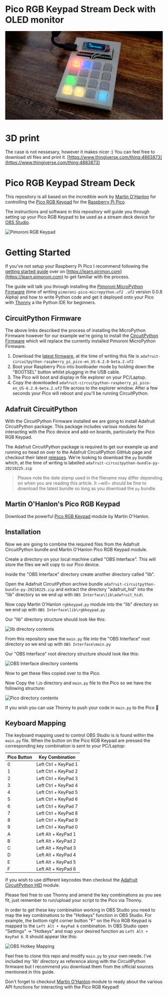# Pico RGB Keypad Stream Deck with OLED monitor
![lib directory contents](/images/oled_mod.jpg)

# 3D print
The case is not nessesary, however it makes nicer :)
You can feel free to download stl files and print it.
[https://www.thingiverse.com/thing:4883873](https://www.thingiverse.com/thing:4883873)

# Pico RGB Keypad Stream Deck
This repository is all based on the incredible work by [Martin O'Hanlon](https://github.com/martinohanlon/pico-rgbkeypad) for controlling the [Pico RGB Keypad](https://shop.pimoroni.com/products/pico-rgb-keypad-base) for the [Raspberry Pi Pico](https://www.raspberrypi.org/documentation/pico/getting-started/)

The instructions and software in this repository will guide you through setting up your Pico RGB Keypad to be used as a stream deck device for [OBS Studio](https://obsproject.com).

![Pimoroni RGB Keypad](https://cdn.shopify.com/s/files/1/0174/1800/products/pico-addons-2_1024x1024.jpg?v=1611177905)

# Getting Started
If you've not setup your Raspberry Pi Pico I recommend following the [getting started guide](https://learn.pimoroni.com/tutorial/hel/getting-started-with-pico) over on [https://learn.pirimon.com](https://learn.pimoroni.com) to get familiar with the process.

The guide will talk you through installing the [Pimoroni MicroPython Firmware](https://github.com/pimoroni/pimoroni-pico/releases) (time of writing `pimoroni-pico-micropython.uf2 .uf2` version 0.0.8 Alpha) and how to write Python code and get it deployed onto your Pico with [Thonny](https://thonny.org/) a lite Python IDE for beginners.

## CircuitPython Firmware
The above links described the process of installing the MicroPython Firmware however for our example we're going to install the [CircuitPython Firmware](https://circuitpython.org/board/raspberry_pi_pico/) which will replace the currently installed Pimoroni MicroPython Firmware.

1) Download the [latest firmware](https://circuitpython.org/board/raspberry_pi_pico/), at the time of writing this file is `adafruit-circuitpython-raspberry_pi_pico-en_US-6.2.0-beta.2.uf2`
1) Boot your Raspberry Pico into bootloader mode by holding down the "BOOTSEL" button whilst plugging in the USB cable.
1) The Pico will boot and display in file explorer on your PC/Laptop.
1) Copy the downloaded `adafruit-circuitpython-raspberry_pi_pico-en_US-6.2.0-beta.2.uf2` file across to the explorer window.  After a few seconds your Pico will reboot and you'll be running CircuitPython.

## Adafruit CircuitPython
With the CircuitPython Firmware installed we are going to install Adafruit CircuitPython package.  This package includes various modules for interacting with the Pico device and add-on boards, particularly the Pico RGB Keypad. 

The Adafruit CircuitPython package is required to get our example up and running so head on over to the Adafruit CircuitPython GitHub page and checkout their latest [releases](https://github.com/adafruit/Adafruit_CircuitPython_Bundle/releases).  We're looking to download the `py` bundle which, at the time of writing is labelled `adafruit-circuitpython-bundle-py-20210225.zip`

> Please note the date stamp used in the filename may differ depending on when you are reading this article.  It ~will~ should be fine to download the latest bundle so long as you download the `py` bundle.

## Martin O'Hanlon's Pico RGB Keypad
Download the powerful [Pico RGB Keypad](https://github.com/martinohanlon/pico-rgbkeypad/blob/main/rgbkeypad/rgbkeypad.py) module by Martin O'Hanlon.  

## Installation
Now we are going to combine the required files from the Adafruit CircuitPython bundle and Martin O'Hanlon Pico RGB Keypad module.

Create a directory on your local machine called "OBS Interface".  This will store the files we will copy to our Pico device.

Inside the "OBS Interface" directory create another directory called "lib".

Open the Adafruit CircuitPython archive bundle `adafruit-circuitpython-bundle-py-20210225.zip` and extract the directory "adafruit_hid" into the "lib" directory so we end up with `OBS Interface\lib\adafruit_hid\`

Now copy Martin O'Hanlon `rgbkeypad.py` module into the "lib" directory so we end up with `OBS Interface\lib\rgbkeypad.py`

Our "lib" directory structure should look like this:

![lib directory contents](/images/lib_contents.png)

From this repository save the `main.py` file into the "OBS Interface" root directory so we end up with `OBS Interface\main.py`

Our "OBS Interface" root directory structure should look like this:

![OBS Interface directory contents](/images/root_contents.png)

Now to get these files copied over to the Pico.

Now Copy the `lib` directory and `main.py` file to the Pico so we have the following structure:

![Pico directory contents](/images/pico_contents.png)

If you wish you can use Thonny to push your code in `main.py` to the Pico 🙂

## Keyboard Mapping
The keyboard mapping used to control OBS Studio is is found within the `main.py` file.  When the button on the Pico RGB Keypad are pressed the corresponding key combination is sent to your PC/Laptop:

| Pico Button  	| Key Combination   	|
|---	        |---	                |
| 0   	        | Left Ctrl + KeyPad 1  |
| 1  	        | Left Ctrl + KeyPad 2  |
| 2  	        | Left Ctrl + KeyPad 3  |
| 3  	        | Left Ctrl + KeyPad 4  |
| 4  	        | Left Ctrl + KeyPad 5  |
| 5  	        | Left Ctrl + KeyPad 6  |
| 6  	        | Left Ctrl + KeyPad 7  |
| 7  	        | Left Ctrl + KeyPad 8  |
| 8  	        | Left Ctrl + KeyPad 9  |
| 9  	        | Left Ctrl + KeyPad 0  |
| A  	        | Left Alt + KeyPad 1   |
| B  	        | Left Alt + KeyPad 2   |
| C  	        | Left Alt + KeyPad 3   |
| D  	        | Left Alt + KeyPad 4   |
| E  	        | Left Alt + KeyPad 5   |
| F  	        | Left Alt + KeyPad 6   |

If you wish to use different keycodes then checkout the [Adafruit CircuitPython HID](https://github.com/adafruit/Adafruit_CircuitPython_HID/blob/master/adafruit_hid/keycode.py) module.

Please feel free to use Thonny and amend the key combinations as you see fit, just remember to run/upload your script to the Pico via Thonny. 

In order to get these key combination working in OBS Studio you need to map the key combinations to the "Hotkeys" function in OBS Studio. For example, the bottom right corner button "F" on the Pico RGB Keypad is mapped to the `Left Alt + KeyPad 6` combination.  In OBS Studio open "Settings" -> "Hotkeys" and map your desired function as `Left Alt + KeyPad 6`.  It should appear like this:

![OBS Hotkey Mapping](/images/obs_hotkey.png)

Feel free to clone this repo and modify `main.py` to your own needs. I've included my 'lib' directory as reference along with the CircuitPython firmware but I recommend you download them from the official sources mentioned in this guide.

Don't forget to checkout [Martin O'Hanlon](https://github.com/martinohanlon/pico-rgbkeypad) module to ready about the various API functions for interacting with the Pico RGB Keypad!
